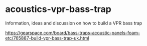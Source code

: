 # acoustics-vpr-bass-trap
Information, ideas and discussion on how to build a VPR bass trap

https://gearspace.com/board/bass-traps-acoustic-panels-foam-etc/765887-build-vpr-bass-trap-uk.html
